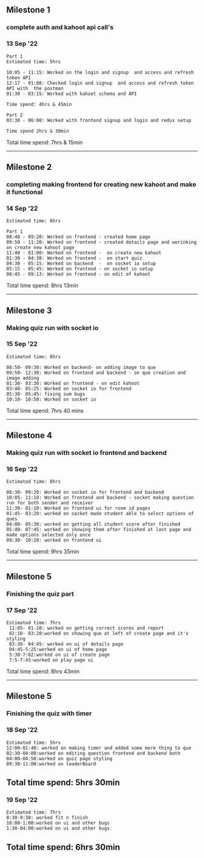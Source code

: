 ## Milestone 1

### complete auth and kahoot api call's

### 13 Sep '22

    Part 1
    Estimated time: 5hrs

    10:05 - 11:15: Worked on the login and signup  and access and refresh token API
    12:17 - 01:08: Checked login and signup  and access and refresh token API with  the postman
    01:30 - 03:15: Worked with kahoot schema and API

    Time spend: 4hrs & 45min

    Part 2
    03:30 - 06:00: Worked with frontend signup and login and redux setup

    Time spend 2hrs & 30min

Total time spend: 7hrs & 15min

---

## Milestone 2

### completing making frontend for creating new kahoot and make it functional

### 14 Sep '22

    Estimated time: 8hrs

    Part 1
    08:40 - 09:20: Worked on frontend - created home page
    09:50 - 11:20: Worked on frontend - created details page and worinking on create new kahoot page
    11:40 - 01:00: Worked on frontend -  on create new kahoot
    01:30 - 04:30: Worked on frontend -  on start quiz
    04:30 - 05:15: Worked on backend  -  on socket io setup
    05:15 - 05:45: Worked on frontend - on socket io setup
    08:45 - 09:13: Worked on frontend - on edit of kahoot

Total time spend: 8hrs 13min

---

## Milestone 3

### Making quiz run with socket io

### 15 Sep '22

    Estimated time: 8hrs

    08:50- 09:30: Worked on backend- on adding image to que
    09:50- 12:30: Worked on frontend and backend - on que creation and image adding
    01:30- 03:30: Worked on frontend - on edit kahoot
    03:40- 05:25: Worked on socket io for frontend
    05:30- 05:45: fixing sum bugs
    10:10- 10:50: Worked on socket io

Total time spend: 7hrs 40 mins

---

## Milestone 4

### Making quiz run with socket io frontend and backend

### 16 Sep '22

    Estimated time: 8hrs

    08:30- 09:20: Worked on socket io for frontend and backend
    10:05- 11:10: Worked on frontend and backend - socket making question run for both sender and receiver
    11:30- 01:10: Worked on frontend ui for room id pages
    01:45- 03:20: worked on socket made student able to select options of ques
    04:00- 05:30: worked on getting all student score after finished
    05:40- 07:45: worked on showing them after finished at last page and made options selected only once
    09:30- 10:20: worked on frontend ui

Total time spend: 9hrs 35min

---

## Milestone 5

### Finishing the quiz part

### 17 Sep '22

    Estimated time: 7hrs
     11:05- 01-10: worked on getting correct scores and report
     02:10- 03:20:worked on showing que at left of create page and it's styling
     03:30- 04:45: worked on ui of details page
     04:45-5:25:worked on ui of home page
     5:30-7:02:worked on ui of create page
     7:5-7:45:worked on play page ui

Total time spend: 8hrs 43min

---

## Milestone 5

### Finishing the quiz with timer

### 18 Sep '22

    Estimated time: 5hrs
    12:00-01:40: worked on making timer and added some more thing to que
    02:30-04:00:worked on editing question frontend and backend both
    04:00-04:50:worked on quiz page styling
    09:30-11:00:worked on leaderBoard
Total time spend: 5hrs 30min
---
### 19 Sep '22

    Estimated time: 7hrs
    8:30-9:30: worked fit n finish
    10:00-1:00:worked on ui and other bugs
    1:30-04:00:worked on ui and other bugs

Total time spend: 6hrs 30min
---

